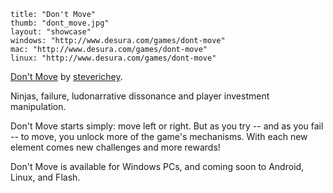 ```
title: "Don't Move"
thumb: "dont_move.jpg"
layout: "showcase"
windows: "http://www.desura.com/games/dont-move"
mac: "http://www.desura.com/games/dont-move"
linux: "http://www.desura.com/games/dont-move"
```

[Don't Move](http://www.desura.com/games/dont-move) by [steverichey](https://github.com/steverichey).

Ninjas, failure, ludonarrative dissonance and player investment manipulation.

Don't Move starts simply: move left or right. But as you try -- and as you fail -- to move, you unlock more of the game's mechanisms. With each new element comes new challenges and more rewards!

Don't Move is available for Windows PCs, and coming soon to Android, Linux, and Flash.